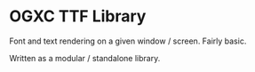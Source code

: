# OGXC TTF Library

Font and text rendering on a given window / screen. Fairly basic.

Written as a modular / standalone library.